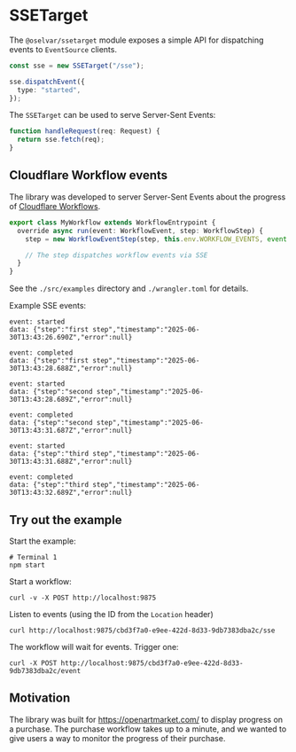 # SSETarget

The `@oselvar/ssetarget` module exposes a simple API for dispatching events to `EventSource` clients.

```typescript
const sse = new SSETarget("/sse");

sse.dispatchEvent({
  type: "started",
});
```

The `SSETarget` can be used to serve Server-Sent Events:

```typescript
function handleRequest(req: Request) {
  return sse.fetch(req);
}
```

## Cloudflare Workflow events

The library was developed to server Server-Sent Events about the progress of [Cloudflare Workflows](https://developers.cloudflare.com/workflows/).

```typescript
export class MyWorkflow extends WorkflowEntrypoint {
  override async run(event: WorkflowEvent, step: WorkflowStep) {
    step = new WorkflowEventStep(step, this.env.WORKFLOW_EVENTS, event.instanceId);

    // The step dispatches workflow events via SSE
  }
}
```

See the `./src/examples` directory and `./wrangler.toml` for details.

Example SSE events:

```
event: started
data: {"step":"first step","timestamp":"2025-06-30T13:43:26.690Z","error":null}

event: completed
data: {"step":"first step","timestamp":"2025-06-30T13:43:28.688Z","error":null}

event: started
data: {"step":"second step","timestamp":"2025-06-30T13:43:28.689Z","error":null}

event: completed
data: {"step":"second step","timestamp":"2025-06-30T13:43:31.687Z","error":null}

event: started
data: {"step":"third step","timestamp":"2025-06-30T13:43:31.688Z","error":null}

event: completed
data: {"step":"third step","timestamp":"2025-06-30T13:43:32.689Z","error":null}
```

## Try out the example

Start the example:

    # Terminal 1
    npm start

Start a workflow:

    curl -v -X POST http://localhost:9875

Listen to events (using the ID from the `Location` header)

    curl http://localhost:9875/cbd3f7a0-e9ee-422d-8d33-9db7383dba2c/sse

The workflow will wait for events. Trigger one:

    curl -X POST http://localhost:9875/cbd3f7a0-e9ee-422d-8d33-9db7383dba2c/event

## Motivation

The library was built for https://openartmarket.com/ to display progress on a purchase. The purchase workflow takes up to a minute, and we wanted to give users a way to monitor the progress of their purchase.
